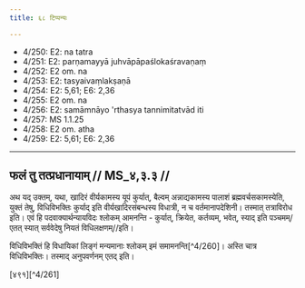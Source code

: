 ```yaml
---
title: ६८ टिप्पन्यः

---
```

- 4/250: E2: na tatra
- 4/251: E2: parṇamayyā juhvāpāpaślokaśravaṇaṃ
- 4/252: E2 om. na
- 4/253: E2: tasyaivaṃlakṣaṇā
- 4/254: E2: 5,61; E6: 2,36
- 4/255: E2 om. na
- 4/256: E2: samāmnāyo 'rthasya tannimitatvād iti
- 4/257: MS 1.1.25
- 4/258: E2 om. atha
- 4/259: E2: 5,61; E6: 2,36

____________________________________________


## फलं तु तत्प्रधानायाम् // MS_४,३.३ //

अथ यद् उक्तम्, यथा, खादिरं वीर्यकामस्य यूपं कुर्यात्, बैल्वम् अन्नाद्यकामस्य पालाशं ब्रह्मवर्चसकामस्येति, युक्तं तेषु, विधिविभक्तिः कुर्याद् इति वीर्यखादिरसंबन्धस्य विधात्री, न च वर्तमानापदेशिनी। तस्मात् तत्राविरोध इति। एवं हि पदवाक्यार्थन्यायविदः श्लोकम् आमनन्ति -
कुर्यात्, क्रियेत, कर्तव्यम्, भवेत्, स्याद् इति पञ्चमम्/
एतत् स्यात् सर्ववेदेषु नियतं विधिलक्षणम्//इति।

विधिविभक्तिं हि विधायिकां लिङ्गं मन्यमानाः श्लोकम् इमं समामनन्ति[^4/260]। अस्ति चात्र विधिविभक्तिः। तस्माद् अनुपवर्णनम् एतद् इति।

[४९१][^4/261]
